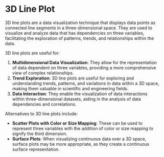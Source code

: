 # 3D Line Plot

3D line plots are a data visualization technique that displays data points as connected line segments in a three-dimensional space. They are used to visualize and analyze data that has dependencies on three variables, facilitating the exploration of patterns, trends, and relationships within the data.

3D line plots are useful for:

1. **Multidimensional Data Visualization**: They allow for the representation of data dependent on three variables, providing a more comprehensive view of complex relationships.
2. **Trend Exploration**: 3D line plots are useful for exploring and understanding trends, patterns, and variations in data within a 3D space, making them valuable in scientific and engineering fields.
3. **Data Interaction**: They enable the visualization of data interactions within three-dimensional datasets, aiding in the analysis of data dependencies and correlations.

Alternatives to 3D line plots include:

- **Scatter Plots with Color or Size Mapping**: These can be used to represent three variables with the addition of color or size mapping to signify the third dimension.
- **Surface Plots**: When visualizing continuous data over a 3D space, surface plots may be more appropriate, as they create a continuous surface representation.

